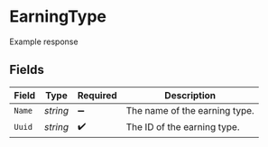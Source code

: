 # EarningType

Example response


## Fields

| Field                         | Type                          | Required                      | Description                   |
| ----------------------------- | ----------------------------- | ----------------------------- | ----------------------------- |
| `Name`                        | *string*                      | :heavy_minus_sign:            | The name of the earning type. |
| `Uuid`                        | *string*                      | :heavy_check_mark:            | The ID of the earning type.   |